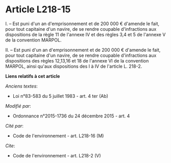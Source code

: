 # Article L218-15

I. – Est puni d'un an d'emprisonnement et de 200 000 € d'amende le fait, pour tout capitaine d'un navire, de se rendre
coupable d'infractions aux dispositions de la règle 11 de l'annexe IV et des règles 3,4 et 5 de l'annexe V de la convention
MARPOL.

II. – Est puni d'un an d'emprisonnement et de 200 000 € d'amende le fait, pour tout capitaine d'un navire, de se rendre
coupable d'infractions aux dispositions des règles 12,13,16 et 18 de l'annexe VI de la convention MARPOL, ainsi qu'aux
dispositions des I à IV de l'article L. 218-2.

**Liens relatifs à cet article**

_Anciens textes_:

  - Loi n°83-583 du 5 juillet 1983 - art. 4 ter (Ab)

_Modifié par_:

  - Ordonnance n°2015-1736 du 24 décembre 2015 - art. 4

_Cité par_:

  - Code de l'environnement - art. L218-16 (M)

_Cite_:

  - Code de l'environnement - art. L218-2 (V)
